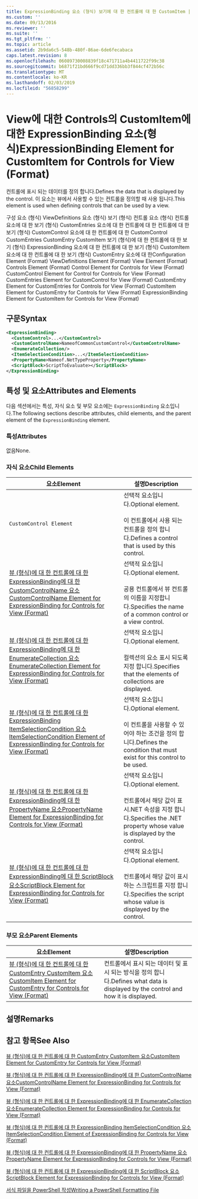 ```yaml
---
title: ExpressionBinding 요소 (형식) 보기에 대 한 컨트롤에 대 한 CustomItem | Microsoft Docs
ms.custom: ''
ms.date: 09/13/2016
ms.reviewer: ''
ms.suite: ''
ms.tgt_pltfrm: ''
ms.topic: article
ms.assetid: 2b9da6c5-548b-480f-86ae-6de6fecabaca
caps.latest.revision: 8
ms.openlocfilehash: 06089730008839f18c471711a4b4411722f99c38
ms.sourcegitcommit: b6871f21bd666f9cd71dd336bb3f844cf472b56c
ms.translationtype: MT
ms.contentlocale: ko-KR
ms.lasthandoff: 02/03/2019
ms.locfileid: "56858299"
---
```

# <a name="expressionbinding-element-for-customitem-for-controls-for-view-format"></a><span data-ttu-id="d5cc6-102">View에 대한 Controls의 CustomItem에 대한 ExpressionBinding 요소(형식)</span><span class="sxs-lookup"><span data-stu-id="d5cc6-102">ExpressionBinding Element for CustomItem for Controls for View (Format)</span></span>

<span data-ttu-id="d5cc6-103">컨트롤에 표시 되는 데이터를 정의 합니다.</span><span class="sxs-lookup"><span data-stu-id="d5cc6-103">Defines the data that is displayed by the control.</span></span> <span data-ttu-id="d5cc6-104">이 요소는 뷰에서 사용할 수 있는 컨트롤을 정의할 때 사용 됩니다.</span><span class="sxs-lookup"><span data-stu-id="d5cc6-104">This element is used when defining controls that can be used by a view.</span></span>

<span data-ttu-id="d5cc6-105">구성 요소 (형식) ViewDefinitions 요소 (형식) 보기 (형식) 컨트롤 요소 (형식) 컨트롤 요소에 대 한 보기 (형식) CustomEntries 요소에 대 한 컨트롤에 대 한 컨트롤에 대 한 보기 (형식) CustomControl 요소에 대 한 컨트롤에 대 한 CustomControl CustomEntries CustomEntry CustomItem 보기 (형식)에 대 한 컨트롤에 대 한 보기 (형식) ExpressionBinding 요소에 대 한 컨트롤에 대 한 보기 (형식) CustomItem 요소에 대 한 컨트롤에 대 한 보기 (형식) CustomEntry 요소에 대 한</span><span class="sxs-lookup"><span data-stu-id="d5cc6-105">Configuration Element (Format) ViewDefinitions Element (Format) View Element (Format) Controls Element (Format) Control Element for Controls for View (Format) CustomControl Element for Control for Controls for View (Format) CustomEntries Element for CustomControl for View (Format) CustomEntry Element for CustomEntries for Controls for View (Format) CustomItem Element for CustomEntry for Controls for View (Format) ExpressionBinding Element for CustomItem for Controls for View (Format)</span></span>

## <a name="syntax"></a><span data-ttu-id="d5cc6-106">구문</span><span class="sxs-lookup"><span data-stu-id="d5cc6-106">Syntax</span></span>

```xml
<ExpressionBinding>
  <CustomControl>...</CustomControl>
  <CustomControlName>NameofCommonCustomControl</CustomControlName>
  <EnumerateCollection/>
  <ItemSelectionCondition>...</ItemSelectionCondition>
  <PropertyName>Nameof.NetTypeProperty</PropertyName>
  <ScriptBlock>ScriptToEvaluate></ScriptBlock>
</ExpressionBinding>
```

## <a name="attributes-and-elements"></a><span data-ttu-id="d5cc6-107">특성 및 요소</span><span class="sxs-lookup"><span data-stu-id="d5cc6-107">Attributes and Elements</span></span>

<span data-ttu-id="d5cc6-108">다음 섹션에서는 특성, 자식 요소 및 부모 요소에는 `ExpressionBinding` 요소입니다.</span><span class="sxs-lookup"><span data-stu-id="d5cc6-108">The following sections describe attributes, child elements, and the parent element of the `ExpressionBinding` element.</span></span>

### <a name="attributes"></a><span data-ttu-id="d5cc6-109">특성</span><span class="sxs-lookup"><span data-stu-id="d5cc6-109">Attributes</span></span>

<span data-ttu-id="d5cc6-110">없음</span><span class="sxs-lookup"><span data-stu-id="d5cc6-110">None.</span></span>

### <a name="child-elements"></a><span data-ttu-id="d5cc6-111">자식 요소</span><span class="sxs-lookup"><span data-stu-id="d5cc6-111">Child Elements</span></span>

|<span data-ttu-id="d5cc6-112">요소</span><span class="sxs-lookup"><span data-stu-id="d5cc6-112">Element</span></span>|<span data-ttu-id="d5cc6-113">설명</span><span class="sxs-lookup"><span data-stu-id="d5cc6-113">Description</span></span>|
|-------------|-----------------|
|`CustomControl Element`|<span data-ttu-id="d5cc6-114">선택적 요소입니다.</span><span class="sxs-lookup"><span data-stu-id="d5cc6-114">Optional element.</span></span><br /><br /> <span data-ttu-id="d5cc6-115">이 컨트롤에서 사용 되는 컨트롤을 정의 합니다.</span><span class="sxs-lookup"><span data-stu-id="d5cc6-115">Defines a control that is used by this control.</span></span>|
|[<span data-ttu-id="d5cc6-116">뷰 (형식)에 대 한 컨트롤에 대 한 ExpressionBinding에 대 한 CustomControlName 요소</span><span class="sxs-lookup"><span data-stu-id="d5cc6-116">CustomControlName Element for ExpressionBinding for Controls for View (Format)</span></span>](./customcontrolname-element-for-expressionbinding-for-controls-for-view-format.md)|<span data-ttu-id="d5cc6-117">선택적 요소입니다.</span><span class="sxs-lookup"><span data-stu-id="d5cc6-117">Optional element.</span></span><br /><br /> <span data-ttu-id="d5cc6-118">공용 컨트롤에서 뷰 컨트롤의 이름을 지정합니다.</span><span class="sxs-lookup"><span data-stu-id="d5cc6-118">Specifies the name of a common control or a view control.</span></span>|
|[<span data-ttu-id="d5cc6-119">뷰 (형식)에 대 한 컨트롤에 대 한 ExpressionBinding에 대 한 EnumerateCollection 요소</span><span class="sxs-lookup"><span data-stu-id="d5cc6-119">EnumerateCollection Element for ExpressionBinding for Controls for View (Format)</span></span>](./enumeratecollection-element-for-expressionbinding-for-controls-for-view-format.md)|<span data-ttu-id="d5cc6-120">선택적 요소입니다.</span><span class="sxs-lookup"><span data-stu-id="d5cc6-120">Optional element.</span></span><br /><br /> <span data-ttu-id="d5cc6-121">컬렉션의 요소 표시 되도록 지정 합니다.</span><span class="sxs-lookup"><span data-stu-id="d5cc6-121">Specifies that the elements of collections are displayed.</span></span>|
|[<span data-ttu-id="d5cc6-122">뷰 (형식)에 대 한 컨트롤에 대 한 ExpressionBinding ItemSelectionCondition 요소</span><span class="sxs-lookup"><span data-stu-id="d5cc6-122">ItemSelectionCondition Element of ExpressionBinding for Controls for View (Format)</span></span>](./itemselectioncondition-element-for-expressionbinding-for-controls-for-view-format.md)|<span data-ttu-id="d5cc6-123">선택적 요소입니다.</span><span class="sxs-lookup"><span data-stu-id="d5cc6-123">Optional element.</span></span><br /><br /> <span data-ttu-id="d5cc6-124">이 컨트롤을 사용할 수 있어야 하는 조건을 정의 합니다.</span><span class="sxs-lookup"><span data-stu-id="d5cc6-124">Defines the condition that must exist for this control to be used.</span></span>|
|[<span data-ttu-id="d5cc6-125">뷰 (형식)에 대 한 컨트롤에 대 한 ExpressionBinding에 대 한 PropertyName 요소</span><span class="sxs-lookup"><span data-stu-id="d5cc6-125">PropertyName Element for ExpressionBinding for Controls for View (Format)</span></span>](./propertyname-element-for-expressionbinding-for-controls-for-view-format.md)|<span data-ttu-id="d5cc6-126">선택적 요소입니다.</span><span class="sxs-lookup"><span data-stu-id="d5cc6-126">Optional element.</span></span><br /><br /> <span data-ttu-id="d5cc6-127">컨트롤에서 해당 값이 표시.NET 속성을 지정 합니다.</span><span class="sxs-lookup"><span data-stu-id="d5cc6-127">Specifies the .NET property whose value is displayed by the control.</span></span>|
|[<span data-ttu-id="d5cc6-128">뷰 (형식)에 대 한 컨트롤에 대 한 ExpressionBinding에 대 한 ScriptBlock 요소</span><span class="sxs-lookup"><span data-stu-id="d5cc6-128">ScriptBlock Element for ExpressionBinding for Controls for View (Format)</span></span>](./scriptblock-element-for-expressionbinding-for-controls-for-view-format.md)|<span data-ttu-id="d5cc6-129">선택적 요소입니다.</span><span class="sxs-lookup"><span data-stu-id="d5cc6-129">Optional element.</span></span><br /><br /> <span data-ttu-id="d5cc6-130">컨트롤에서 해당 값이 표시 하는 스크립트를 지정 합니다.</span><span class="sxs-lookup"><span data-stu-id="d5cc6-130">Specifies the script whose value is displayed by the control.</span></span>|

### <a name="parent-elements"></a><span data-ttu-id="d5cc6-131">부모 요소</span><span class="sxs-lookup"><span data-stu-id="d5cc6-131">Parent Elements</span></span>

|<span data-ttu-id="d5cc6-132">요소</span><span class="sxs-lookup"><span data-stu-id="d5cc6-132">Element</span></span>|<span data-ttu-id="d5cc6-133">설명</span><span class="sxs-lookup"><span data-stu-id="d5cc6-133">Description</span></span>|
|-------------|-----------------|
|[<span data-ttu-id="d5cc6-134">뷰 (형식)에 대 한 컨트롤에 대 한 CustomEntry CustomItem 요소</span><span class="sxs-lookup"><span data-stu-id="d5cc6-134">CustomItem Element for CustomEntry for Controls for View (Format)</span></span>](./customitem-element-for-customentry-for-controls-for-view-format.md)|<span data-ttu-id="d5cc6-135">컨트롤에서 표시 되는 데이터 및 표시 되는 방식을 정의 합니다.</span><span class="sxs-lookup"><span data-stu-id="d5cc6-135">Defines what data is displayed by the control and how it is displayed.</span></span>|

## <a name="remarks"></a><span data-ttu-id="d5cc6-136">설명</span><span class="sxs-lookup"><span data-stu-id="d5cc6-136">Remarks</span></span>

## <a name="see-also"></a><span data-ttu-id="d5cc6-137">참고 항목</span><span class="sxs-lookup"><span data-stu-id="d5cc6-137">See Also</span></span>

[<span data-ttu-id="d5cc6-138">뷰 (형식)에 대 한 컨트롤에 대 한 CustomEntry CustomItem 요소</span><span class="sxs-lookup"><span data-stu-id="d5cc6-138">CustomItem Element for CustomEntry for Controls for View (Format)</span></span>](./customitem-element-for-customentry-for-controls-for-view-format.md)

[<span data-ttu-id="d5cc6-139">뷰 (형식)에 대 한 컨트롤에 대 한 ExpressionBinding에 대 한 CustomControlName 요소</span><span class="sxs-lookup"><span data-stu-id="d5cc6-139">CustomControlName Element for ExpressionBinding for Controls for View (Format)</span></span>](./customcontrolname-element-for-expressionbinding-for-controls-for-view-format.md)

[<span data-ttu-id="d5cc6-140">뷰 (형식)에 대 한 컨트롤에 대 한 ExpressionBinding에 대 한 EnumerateCollection 요소</span><span class="sxs-lookup"><span data-stu-id="d5cc6-140">EnumerateCollection Element for ExpressionBinding for Controls for View (Format)</span></span>](./enumeratecollection-element-for-expressionbinding-for-controls-for-view-format.md)

[<span data-ttu-id="d5cc6-141">뷰 (형식)에 대 한 컨트롤에 대 한 ExpressionBinding ItemSelectionCondition 요소</span><span class="sxs-lookup"><span data-stu-id="d5cc6-141">ItemSelectionCondition Element of ExpressionBinding for Controls for View (Format)</span></span>](./itemselectioncondition-element-for-expressionbinding-for-controls-for-view-format.md)

[<span data-ttu-id="d5cc6-142">뷰 (형식)에 대 한 컨트롤에 대 한 ExpressionBinding에 대 한 PropertyName 요소</span><span class="sxs-lookup"><span data-stu-id="d5cc6-142">PropertyName Element for ExpressionBinding for Controls for View (Format)</span></span>](./propertyname-element-for-expressionbinding-for-controls-for-view-format.md)

[<span data-ttu-id="d5cc6-143">뷰 (형식)에 대 한 컨트롤에 대 한 ExpressionBinding에 대 한 ScriptBlock 요소</span><span class="sxs-lookup"><span data-stu-id="d5cc6-143">ScriptBlock Element for ExpressionBinding for Controls for View (Format)</span></span>](./scriptblock-element-for-expressionbinding-for-controls-for-view-format.md)

[<span data-ttu-id="d5cc6-144">서식 파일을 PowerShell 작성</span><span class="sxs-lookup"><span data-stu-id="d5cc6-144">Writing a PowerShell Formatting File</span></span>](./writing-a-powershell-formatting-file.md)
